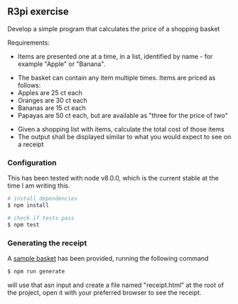 ## R3pi exercise

Develop a simple program that calculates the price of a shopping basket

Requirements:

* Items are presented one at a time, in a list, identified by name - for example
"Apple" or "Banana".
- The basket can contain any item multiple times. Items are priced as follows:
- Apples are 25 ct each
- Oranges are 30 ct each
- Bananas are 15 ct each
- Papayas are 50 ct each, but are available as "three for the price of two"
* Given a shopping list with items, calculate the total cost of those items
* The output shall be displayed similar to what you would expect to see on a receipt


### Configuration

This has been tested with node v8.0.0, which is the current stable at the time I
am writing this.

```bash
# install dependencies
$ npm install
```

```bash
# check if tests pass
$ npm test
```

### Generating the receipt

A [sample basket](https://github.com/lazywithclass/r3pi-exercise/blob/master/basket.json) has been provided, running the following command 

```bash
$ npm run generate
```

will use that asn input and create a file named "receipt.html" at the root of 
the project, open it with your preferred browser to see the receipt.
